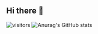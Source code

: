 ## Hi there 👋
![visitors](https://visitor-badge.laobi.icu/badge?page_id=einniki)
![Anurag's GitHub stats](https://github-readme-stats.vercel.app/api?username=einniki&show_icons=true&theme=transparent)
<!--
**EinNiki/EinNiki** is a ✨ _special_ ✨ repository because its `README.md` (this file) appears on your GitHub profile.
Here are some ideas to get you started:

- 🔭 I’m currently working on ...
- 🌱 I’m currently learning ...
- 👯 I’m looking to collaborate on ...
- 🤔 I’m looking for help with ...
- 💬 Ask me about ...
- 📫 How to reach me: ...
- 😄 Pronouns: ...
- ⚡ Fun fact: ...
-->
